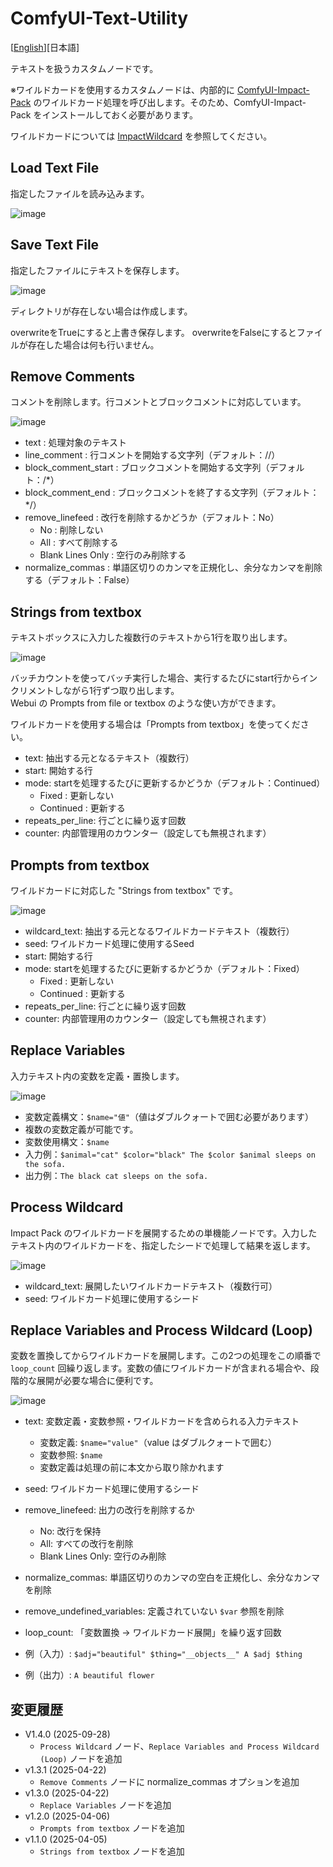 # ComfyUI-Text-Utility

[<a href="README.md">English</a>][日本語]

テキストを扱うカスタムノードです。

※ワイルドカードを使用するカスタムノードは、内部的に [ComfyUI-Impact-Pack](https://github.com/ltdrdata/ComfyUI-Impact-Pack) のワイルドカード処理を呼び出します。そのため、ComfyUI-Impact-Pack をインストールしておく必要があります。

ワイルドカードについては [ImpactWildcard](https://github.com/ltdrdata/ComfyUI-extension-tutorials/blob/Main/ComfyUI-Impact-Pack/tutorial/ImpactWildcard.md) を参照してください。

## Load Text File

指定したファイルを読み込みます。

![image](https://github.com/user-attachments/assets/4add098e-c33f-4657-9d15-e7f0955138d9)

## Save Text File

指定したファイルにテキストを保存します。

![image](https://github.com/user-attachments/assets/c0a838ef-8b87-4ecb-a0f9-be2a8dcbc99b)

ディレクトリが存在しない場合は作成します。

overwriteをTrueにすると上書き保存します。
overwriteをFalseにするとファイルが存在した場合は何も行いません。

## Remove Comments

コメントを削除します。行コメントとブロックコメントに対応しています。

![image](https://github.com/user-attachments/assets/01198159-ecbf-4641-9b05-b36190c531ba)

- text : 処理対象のテキスト
- line_comment : 行コメントを開始する文字列（デフォルト：//）
- block_comment_start : ブロックコメントを開始する文字列（デフォルト：/*）
- block_comment_end : ブロックコメントを終了する文字列（デフォルト：*/）
- remove_linefeed : 改行を削除するかどうか（デフォルト：No）
  - No : 削除しない
  - All : すべて削除する
  - Blank Lines Only : 空行のみ削除する
- normalize_commas : 単語区切りのカンマを正規化し、余分なカンマを削除する（デフォルト：False）

## Strings from textbox

テキストボックスに入力した複数行のテキストから1行を取り出します。

![image](https://github.com/user-attachments/assets/e766c32d-afa0-4c2a-9a03-bd8c3fe0dbb1)

バッチカウントを使ってバッチ実行した場合、実行するたびにstart行からインクリメントしながら1行ずつ取り出します。  
Webui の Prompts from file or textbox のような使い方ができます。

ワイルドカードを使用する場合は「Prompts from textbox」を使ってください。

- text: 抽出する元となるテキスト（複数行）
- start: 開始する行
- mode: startを処理するたびに更新するかどうか（デフォルト：Continued）
  - Fixed : 更新しない
  - Continued : 更新する
- repeats_per_line: 行ごとに繰り返す回数
- counter: 内部管理用のカウンター（設定しても無視されます）

## Prompts from textbox

ワイルドカードに対応した "Strings from textbox" です。

![image](https://github.com/user-attachments/assets/44d6937a-3d9f-4153-b3ea-dc5435cada69)

- wildcard_text: 抽出する元となるワイルドカードテキスト（複数行）
- seed: ワイルドカード処理に使用するSeed
- start: 開始する行
- mode: startを処理するたびに更新するかどうか（デフォルト：Fixed）
  - Fixed : 更新しない
  - Continued : 更新する
- repeats_per_line: 行ごとに繰り返す回数
- counter: 内部管理用のカウンター（設定しても無視されます）

## Replace Variables

入力テキスト内の変数を定義・置換します。

![image](https://github.com/user-attachments/assets/87debebe-baac-46f7-ae8b-de2bc3124f3e)

- 変数定義構文：`$name="値"`（値はダブルクォートで囲む必要があります）
- 複数の変数定義が可能です。
- 変数使用構文：`$name`
- 入力例：`$animal="cat" $color="black" The $color $animal sleeps on the sofa.`
- 出力例：`The black cat sleeps on the sofa.`


## Process Wildcard

Impact Pack のワイルドカードを展開するための単機能ノードです。入力したテキスト内のワイルドカードを、指定したシードで処理して結果を返します。

![image](https://github.com/user-attachments/assets/8443325d-b228-4a39-a8c6-55c23c6910ed)

- wildcard_text: 展開したいワイルドカードテキスト（複数行可）
- seed: ワイルドカード処理に使用するシード

## Replace Variables and Process Wildcard (Loop)

変数を置換してからワイルドカードを展開します。この2つの処理をこの順番で `loop_count` 回繰り返します。変数の値にワイルドカードが含まれる場合や、段階的な展開が必要な場合に便利です。

![image](https://github.com/user-attachments/assets/77c83b87-d2b6-4c4b-91cb-199fce2cec52)

- text: 変数定義・変数参照・ワイルドカードを含められる入力テキスト
  - 変数定義: `$name="value"`（value はダブルクォートで囲む）
  - 変数参照: `$name`
  - 変数定義は処理の前に本文から取り除かれます
- seed: ワイルドカード処理に使用するシード
- remove_linefeed: 出力の改行を削除するか
  - No: 改行を保持
  - All: すべての改行を削除
  - Blank Lines Only: 空行のみ削除
- normalize_commas: 単語区切りのカンマの空白を正規化し、余分なカンマを削除
- remove_undefined_variables: 定義されていない `$var` 参照を削除
- loop_count: 「変数置換 → ワイルドカード展開」を繰り返す回数

- 例（入力）: `$adj="beautiful" $thing="__objects__" A $adj $thing`
- 例（出力）: `A beautiful flower`

## 変更履歴

- V1.4.0 (2025-09-28)
  - `Process Wildcard` ノード、`Replace Variables and Process Wildcard (Loop)` ノードを追加
- v1.3.1 (2025-04-22)
  - `Remove Comments` ノードに normalize_commas オプションを追加
- v1.3.0 (2025-04-22)
  - `Replace Variables` ノードを追加
- v1.2.0 (2025-04-06)
  - `Prompts from textbox` ノードを追加
- v1.1.0 (2025-04-05)
  - `Strings from textbox` ノードを追加
